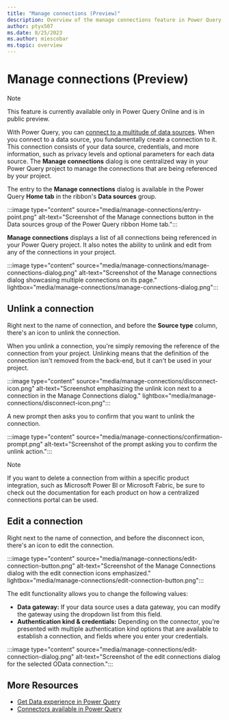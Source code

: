 ```yaml
---
title: "Manage connections (Preview)"
description: Overview of the manage connections feature in Power Query Online that allows you to unlink and edit connections from your project.
author: ptyx507
ms.date: 8/25/2023
ms.author: miescobar
ms.topic: overview
---
```


# Manage connections (Preview)

>[!NOTE]
>This feature is currently available only in Power Query Online and is in public preview.

With Power Query, you can [connect to a multitude of data sources](connectors/index.md). When you connect to a data source, you fundamentally create a connection to it. This connection consists of your data source, credentials, and more information, such as privacy levels and optional parameters for each data source. The **Manage connections** dialog is one centralized way in your Power Query project to manage the connections that are being referenced by your project.

The entry to the **Manage connections** dialog is available in the Power Query **Home tab** in the ribbon's **Data sources** group.

:::image type="content" source="media/manage-connections/entry-point.png" alt-text="Screenshot of the Manage connections button in the Data sources group of the Power Query ribbon Home tab.":::

**Manage connections** displays a list of all connections being referenced in your Power Query project. It also notes the ability to unlink and edit from any of the connections in your project.

:::image type="content" source="media/manage-connections/manage-connections-dialog.png" alt-text="Screenshot of the Manage connections dialog showcasing multiple connections on its page." lightbox="media/manage-connections/manage-connections-dialog.png":::

## Unlink a connection

Right next to the name of connection, and before the **Source type** column, there's an icon to unlink the connection.

When you unlink a connection, you're simply removing the reference of the connection from your project. Unlinking means that the definition of the connection isn't removed from the back-end, but it can't be used in your project.

:::image type="content" source="media/manage-connections/disconnect-icon.png" alt-text="Screenshot emphasizing the unlink icon next to a connection in the Manage Connections dialog." lightbox="media/manage-connections/disconnect-icon.png":::

A new prompt then asks you to confirm that you want to unlink the connection.

:::image type="content" source="media/manage-connections/confirmation-prompt.png" alt-text="Screenshot of the prompt asking you to confirm the unlink action.":::

>[!NOTE]
>If you want to delete a connection from within a specific product integration, such as Microsoft Power BI or Microsoft Fabric, be sure to check out the documentation for each product on how a centralized connections portal can be used.

## Edit a connection

Right next to the name of connection, and before the disconnect icon, there's an icon to edit the connection.

:::image type="content" source="media/manage-connections/edit-connection-button.png" alt-text="Screenshot of the Manage Connections dialog with the edit connection icons emphasized." lightbox="media/manage-connections/edit-connection-button.png":::

The edit functionality allows you to change the following values:

* **Data gateway:** If your data source uses a data gateway, you can modify the gateway using the dropdown list from this field.
* **Authentication kind & credentials:** Depending on the connector, you're presented with multiple authentication kind options that are available to establish a connection, and fields where you enter your credentials.

:::image type="content" source="media/manage-connections/edit-connection-dialog.png" alt-text="Screenshot of the edit connections dialog for the selected OData connection.":::

## More Resources

* [Get Data experience in Power Query](get-data-experience.md)
* [Connectors available in Power Query](connectors/index.md)
